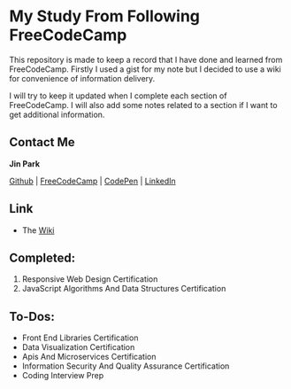 # My Study From Following FreeCodeCamp

This repository is made to keep a record that I have done and learned from FreeCodeCamp. Firstly I used a gist for my note but I decided to use a wiki for convenience of information delivery.

I will try to keep it updated when I complete each section of FreeCodeCamp. I will also add some notes related to a section if I want to get additional information.

## Contact Me

**Jin Park**

[Github](https://github.com/JinPark1504) | [FreeCodeCamp](https://www.freecodecamp.org/jin_programmer) | [CodePen](https://codepen.io/Jin-programmer/) | [LinkedIn](https://www.linkedin.com/in/jungjin-park-b3a67b163/)

## Link

- The [Wiki]()

## Completed:

1. Responsive Web Design Certification
2. JavaScript Algorithms And Data Structures Certification

## To-Dos:

- Front End Libraries Certification
- Data Visualization Certification
- Apis And Microservices Certification
- Information Security And Quality Assurance Certification
- Coding Interview Prep
